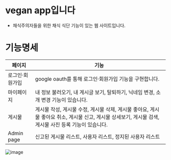 # vegan app입니다
- 채식주의자들을 위한 채식 식단 기능이 있는 웹 사이트입니다.
# 기능명세 
| 페이지 | 기능                                         |
| ------ | -------------------------------------------- |
| 로그인·회원가입 | google oauth를 통해 로그인·회원가입 기능을 구현합니다. |
| 마이페이지 | 내 정보 불러오기, 내 게시글 보기, 탈퇴하기, 닉네임 변경, 소개 변경 기능이 있습니다. |
| 게시물 | 게시물 작성, 게시물 수정, 게시물 삭제, 게시물 좋아요, 게시물 좋아요 취소, 게시물 신고, 게시물 상세보기, 게시물 검색, 게시물 사진 등록 기능이 있습니다. |
| Admin page | 신고된 게시물 리스트, 사용자 리스트, 정지된 사용자 리스트 |
![image](https://user-images.githubusercontent.com/87012465/190043567-7bf74131-d734-431b-b187-5a1ba50b44f0.png)

